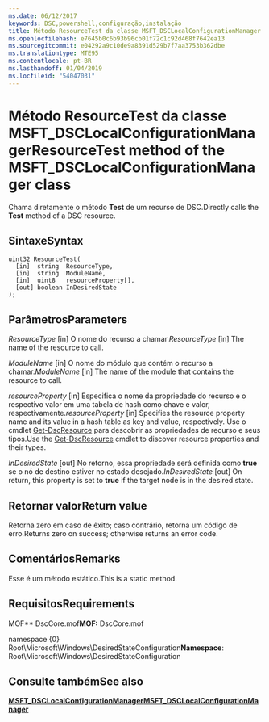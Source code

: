 ```yaml
---
ms.date: 06/12/2017
keywords: DSC,powershell,configuração,instalação
title: Método ResourceTest da classe MSFT_DSCLocalConfigurationManager
ms.openlocfilehash: e7645b0c6b93b96cb01f72c1c92d468f7642ea13
ms.sourcegitcommit: e04292a9c10de9a8391d529b7f7aa3753b362dbe
ms.translationtype: MTE95
ms.contentlocale: pt-BR
ms.lasthandoff: 01/04/2019
ms.locfileid: "54047031"
---
```

# <a name="resourcetest-method-of-the-msftdsclocalconfigurationmanager-class"></a><span data-ttu-id="00b10-103">Método ResourceTest da classe MSFT_DSCLocalConfigurationManager</span><span class="sxs-lookup"><span data-stu-id="00b10-103">ResourceTest method of the MSFT_DSCLocalConfigurationManager class</span></span>

<span data-ttu-id="00b10-104">Chama diretamente o método **Test** de um recurso de DSC.</span><span class="sxs-lookup"><span data-stu-id="00b10-104">Directly calls the **Test** method of a DSC resource.</span></span>

## <a name="syntax"></a><span data-ttu-id="00b10-105">Sintaxe</span><span class="sxs-lookup"><span data-stu-id="00b10-105">Syntax</span></span>

```mof
uint32 ResourceTest(
  [in]  string  ResourceType,
  [in]  string  ModuleName,
  [in]  uint8   resourceProperty[],
  [out] boolean InDesiredState
);
```

## <a name="parameters"></a><span data-ttu-id="00b10-106">Parâmetros</span><span class="sxs-lookup"><span data-stu-id="00b10-106">Parameters</span></span>

<span data-ttu-id="00b10-107">*ResourceType* \[in\] O nome do recurso a chamar.</span><span class="sxs-lookup"><span data-stu-id="00b10-107">*ResourceType* \[in\] The name of the resource to call.</span></span>

<span data-ttu-id="00b10-108">*ModuleName* \[in\] O nome do módulo que contém o recurso a chamar.</span><span class="sxs-lookup"><span data-stu-id="00b10-108">*ModuleName* \[in\] The name of the module that contains the resource to call.</span></span>

<span data-ttu-id="00b10-109">*resourceProperty* \[in\] Especifica o nome da propriedade do recurso e o respectivo valor em uma tabela de hash como chave e valor, respectivamente.</span><span class="sxs-lookup"><span data-stu-id="00b10-109">*resourceProperty* \[in\] Specifies the resource property name and its value in a hash table as key and value, respectively.</span></span> <span data-ttu-id="00b10-110">Use o cmdlet [Get-DscResource](/powershell/module/PSDesiredStateConfiguration/Get-DscResource) para descobrir as propriedades de recurso e seus tipos.</span><span class="sxs-lookup"><span data-stu-id="00b10-110">Use the [Get-DscResource](/powershell/module/PSDesiredStateConfiguration/Get-DscResource) cmdlet to discover resource properties and their types.</span></span>

<span data-ttu-id="00b10-111">*InDesiredState* \[out\] No retorno, essa propriedade será definida como **true** se o nó de destino estiver no estado desejado.</span><span class="sxs-lookup"><span data-stu-id="00b10-111">*InDesiredState* \[out\] On return, this property is set to **true** if the target node is in the desired state.</span></span>

## <a name="return-value"></a><span data-ttu-id="00b10-112">Retornar valor</span><span class="sxs-lookup"><span data-stu-id="00b10-112">Return value</span></span>

<span data-ttu-id="00b10-113">Retorna zero em caso de êxito; caso contrário, retorna um código de erro.</span><span class="sxs-lookup"><span data-stu-id="00b10-113">Returns zero on success; otherwise returns an error code.</span></span>

## <a name="remarks"></a><span data-ttu-id="00b10-114">Comentários</span><span class="sxs-lookup"><span data-stu-id="00b10-114">Remarks</span></span>

<span data-ttu-id="00b10-115">Esse é um método estático.</span><span class="sxs-lookup"><span data-stu-id="00b10-115">This is a static method.</span></span>

## <a name="requirements"></a><span data-ttu-id="00b10-116">Requisitos</span><span class="sxs-lookup"><span data-stu-id="00b10-116">Requirements</span></span>

<span data-ttu-id="00b10-117">MOF\*\* DscCore.mof</span><span class="sxs-lookup"><span data-stu-id="00b10-117">**MOF:** DscCore.mof</span></span>

<span data-ttu-id="00b10-118">namespace {0} Root\Microsoft\Windows\DesiredStateConfiguration</span><span class="sxs-lookup"><span data-stu-id="00b10-118">**Namespace**: Root\Microsoft\Windows\DesiredStateConfiguration</span></span>

## <a name="see-also"></a><span data-ttu-id="00b10-119">Consulte também</span><span class="sxs-lookup"><span data-stu-id="00b10-119">See also</span></span>

[<span data-ttu-id="00b10-120">**MSFT_DSCLocalConfigurationManager**</span><span class="sxs-lookup"><span data-stu-id="00b10-120">**MSFT_DSCLocalConfigurationManager**</span></span>](msft-dsclocalconfigurationmanager.md)